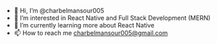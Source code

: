 - 👋 Hi, I’m @charbelmansour005
- 👀 I’m interested in React Native and Full Stack Development (MERN)
- 🌱 I’m currently learning more about React Native
- 📫 How to reach me charbelmansour005@gmail.com

<!---
charbelmansour005/charbelmansour005 is a ✨ special ✨ repository because its `README.md` (this file) appears on your GitHub profile.
You can click the Preview link to take a look at your changes.
--->
